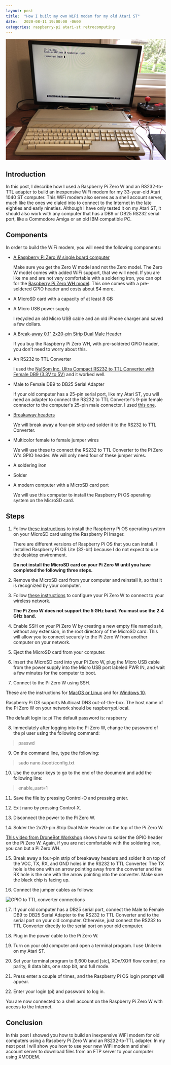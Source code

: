 ```yaml
---
layout: post
title:  "How I built my own WiFi modem for my old Atari ST"
date:   2020-08-11 19:00:00 -0600
categories: raspberry-pi atari-st retrocomputing 
---
```


![Atari 1040 ST terminal](/assets/img/atari_st_terminal.jpeg)

## Introduction

In this post, I describe how I used a Raspberry Pi Zero W and an RS232-to-TTL adapter to build an inexpensive WiFi modem for my 33-year-old Atari 1040 ST computer. This WiFi modem also serves as a shell account server, much like the ones we dialed into to connect to the Internet in the late eighties and early nineties. Although I have only tested it on my Atari ST, it should also work with any computer that has a DB9 or DB25 RS232 serial port, like a Commodore Amiga or an old IBM compatible PC.

## Components

In order to build the WiFi modem, you will need the following components:

* [A Raspberry Pi Zero W single board computer](https://www.raspberrypi.org/products/raspberry-pi-zero-w/)

  Make sure you get the Zero W model and not the Zero model. The Zero W model comes with added WiFi support, that we will need. If you are like me and are not very comfortable with a soldering iron, you can opt for the [Raspberry Pi Zero WH model](https://www.raspberrypi.org/blog/zero-wh/). This one comes with a pre-soldered GPIO header and costs about $4 more. 

* A MicroSD card with a capacity of at least 8 GB

* A Micro USB power supply

  I recycled an old Micro USB cable and an old iPhone charger and saved a few dollars.

* [A Break-away 0.1" 2x20-pin Strip Dual Male Header](https://www.adafruit.com/product/2822)

  If you buy the Raspberry Pi Zero WH, with pre-soldered GPIO header, you don't need to worry about this. 

* An RS232 to TTL Converter

  I used the [NulSom Inc. Ultra Compact RS232 to TTL Converter with Female DB9 (3.3V to 5V)](https://www.amazon.com/gp/product/B00OPTOKI0) and it worked well.

* Male to Female DB9 to DB25 Serial Adapter  

  If your old computer has a 25-pin serial port, like my Atari ST, you will need an adapter to connect the RS232 to TTL Converter's 9-pin female connector to the computer's 25-pin male connector. I used [this one](https://www.amazon.com/gp/product/B000087RYP).

* [Breakaway headers](https://www.sparkfun.com/products/116)

  We will break away a four-pin strip and solder it to the RS232 to TTL Converter.

* Multicolor female to female jumper wires

  We will use these to connect the RS232 to TTL Converter to the Pi Zero W's GPIO header. We will only need four of these jumper wires.

* A soldering iron

* Solder

* A modern computer with a MicroSD card port

  We will use this computer to install the Raspberry Pi OS operating system on the MicroSD card. 

## Steps

1. Follow [these instructions](https://www.raspberrypi.org/documentation/installation/installing-images/) to install the Raspberry Pi OS operating system on your MicroSD card using the Raspberry Pi Imager.

     There are different versions of Raspberry Pi OS that you can install. I installed Raspberry Pi OS Lite (32-bit) because I do not expect to use the desktop environment.

     **Do not install the MicroSD card on your Pi Zero W until you have completed the following three steps.**

2. Remove the MicroSD card from your computer and reinstall it, so that it is recognized by your computer.

3. Follow [these instructions](https://www.raspberrypi.org/documentation/configuration/wireless/headless.md) to configure your Pi Zero W to connect to your wireless network.

    **The Pi Zero W does not support the 5 GHz band. You must use the 2.4 GHz band.**

4. Enable SSH on your Pi Zero W by creating a new empty file named ssh, without any extension, in the root directory of the MicroSD card. This will allow you to connect securely to the Pi Zero W from another computer on your network.

5. Eject the MicroSD card from your computer.

6. Insert the MicroSD card into your Pi Zero W, plug the Micro USB cable from the power supply into the Micro USB port labeled PWR IN, and wait a few minutes for the computer to boot.

7. Connect to the Pi Zero W using SSH. 

  These are the instructions for [MacOS or Linux](https://www.raspberrypi.org/documentation/remote-access/ssh/unix.md) and for [Windows 10](https://www.raspberrypi.org/documentation/remote-access/ssh/windows10.md).

  Raspberry Pi OS supports Multicast DNS out-of-the-box. The host name of the Pi Zero W on your network should be raspberrypi.local. 

  The default login is: pi
  The default password is: raspberry 

8. Immediately after logging into the Pi Zero W, change the password of the pi user using the following command:
>
> passwd

9. On the command line, type the following:
>
>sudo nano /boot/config.txt

10. Use the cursor keys to go to the end of the document and add the following line:
>
> enable_uart=1

11. Save the file by pressing Control-O and pressing enter.

12. Exit nano by pressing Control-X.

13. Disconnect the power to the Pi Zero W.

14. Solder the 2x20-pin Strip Dual Male Header on the top of the Pi Zero W.

  [This video from DroneBot Workshop](https://www.youtube.com/watch?v=jYKzsLmMV6o) shows how to solder the GPIO header on the Pi Zero W. Again, if you are not comfortable with the soldering iron, you can but a Pi Zero WH.

15. Break away a four-pin strip of breakaway headers and solder it on top of the VCC, TX, RX, and GND holes in the RS232 to TTL Converter. The TX hole is the one with an arrow pointing away from the converter and the RX hole is the one with the arrow pointing into the converter. Make sure the black chip is facing up.

16. Connect the jumper cables as follows:

  ![GPIO to TTL converter connections](https://images-na.ssl-images-amazon.com/images/I/71rqEn-pyBL._AC_SL1287_.jpg "Pin 1 in GPIO to VCC in TTL; pin 6 in GPIO to GND in TTL; pin 8 in GPIO to RX in TTL; and pin 10 in GPIO to TX in TTL.")

17. If your old computer has a DB25 serial port, connect the Male to Female DB9 to DB25 Serial Adapter to the RS232 to TTL Converter and to the serial port on your old computer. Otherwise, just connect the RS232 to TTL Converter directly to the serial port on your old computer.

18. Plug in the power cable to the Pi Zero W.

19. Turn on your old computer and open a terminal program. I use Uniterm on my Atari ST. 

20. Set your terminal program to 9,600 baud [sic], XOn/XOff flow control, no parity, 8 data bits, one stop bit, and full mode.   

21. Press enter a couple of times, and the Raspberry Pi OS login prompt will appear.

22. Enter your login (pi) and password to log in.

You are now connected to a shell account on the Raspberry Pi Zero W with access to the Internet.

## Conclusion

In this post I showed you how to build an inexpensive WiFi modem for old computers using a Raspbery Pi Zero W and an RS232-to-TTL adapter. In my next post I will show you how to use your new WiFi modem and shell account server to download files from an FTP server to your computer using XMODEM.